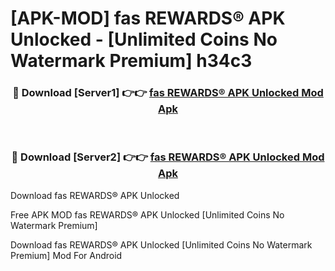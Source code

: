# [APK-MOD] fas REWARDS® APK Unlocked - [Unlimited Coins No Watermark Premium] h34c3



<div align="center">
<h3>🔴 Download [Server1] 👉👉 <a href="https://momento.my/?title=fas_REWARDS®_APK_Unlocked">fas REWARDS® APK Unlocked Mod Apk</a></h3><br>

<h3>🔴 Download [Server2] 👉👉 <a href="https://momento.my/?title=fas_REWARDS®_APK_Unlocked">fas REWARDS® APK Unlocked Mod Apk</a></h3>
</div>



Download fas REWARDS® APK Unlocked 

Free APK MOD fas REWARDS® APK Unlocked [Unlimited Coins No Watermark Premium]

Download fas REWARDS® APK Unlocked [Unlimited Coins No Watermark Premium] Mod For Android
